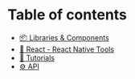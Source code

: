 # Table of contents

* [📦 Libraries & Components](README.md)
* [🧰 React - React Native Tools](react-react-native-tools.md)
* [📑 Tutorials](tutorials.md)
* [⚙ API](api.md)
